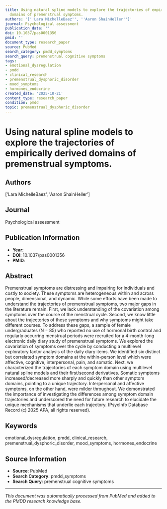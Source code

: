 ```yaml
---
title: Using natural spline models to explore the trajectories of empirically derived
  domains of premenstrual symptoms.
authors: '[''Lara MichelleBaez'', ''Aaron ShainHeller'']'
journal: Psychological assessment
publication_date: ''
doi: 10.1037/pas0001356
pmid: ''
document_type: research_paper
source: PubMed
search_category: pmdd_symptoms
search_query: premenstrual cognitive symptoms
tags:
- emotional_dysregulation
- pmdd
- clinical_research
- premenstrual_dysphoric_disorder
- mood_symptoms
- hormones_endocrine
created_date: '2025-10-21'
content_type: research_paper
condition: pmdd
topic: premenstrual_dysphoric_disorder
---
```


# Using natural spline models to explore the trajectories of empirically derived domains of premenstrual symptoms.

## Authors
['Lara MichelleBaez', 'Aaron ShainHeller']

## Journal
Psychological assessment

## Publication Information
- **Year**: 
- **DOI**: 10.1037/pas0001356
- **PMID**: 

## Abstract
Premenstrual symptoms are distressing and impairing for individuals and costly to society. These symptoms are heterogeneous within and across people, dimensional, and dynamic. While some efforts have been made to understand the trajectories of premenstrual symptoms, two major gaps in the literature remain. First, we lack understanding of the covariation among symptoms over the course of the menstrual cycle. Second, we know little about the trajectories of these symptoms and why symptoms might take different courses. To address these gaps, a sample of female undergraduates (N = 85) who reported no use of hormonal birth control and regularly occurring menstrual periods were recruited for a 4-month-long electronic daily diary study of premenstrual symptoms. We explored the covariation of symptoms over the cycle by conducting a multilevel exploratory factor analysis of the daily diary items. We identified six distinct but correlated symptom domains at the within-person level which were affective, cognitive, interpersonal, pain, and somatic. Next, we characterized the trajectories of each symptom domain using multilevel natural spline models and their first/second derivatives. Somatic symptoms increased/decreased more sharply and quickly than other symptom domains, pointing to a unique trajectory. Interpersonal and affective symptoms, on the other hand, were milder throughout. We demonstrated the importance of investigating the differences among symptom domain trajectories and underscored the need for future research to elucidate the unique mechanisms that underlie each trajectory. (PsycInfo Database Record (c) 2025 APA, all rights reserved).

## Keywords
emotional_dysregulation, pmdd, clinical_research, premenstrual_dysphoric_disorder, mood_symptoms, hormones_endocrine

## Source Information
- **Source**: PubMed
- **Search Category**: pmdd_symptoms
- **Search Query**: premenstrual cognitive symptoms

---
*This document was automatically processed from PubMed and added to the PMDD research knowledge base.*
